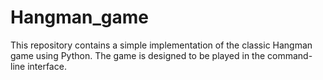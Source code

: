 # Hangman_game
This repository contains a simple implementation of the classic Hangman game using Python. The game is designed to be played in the command-line interface.
